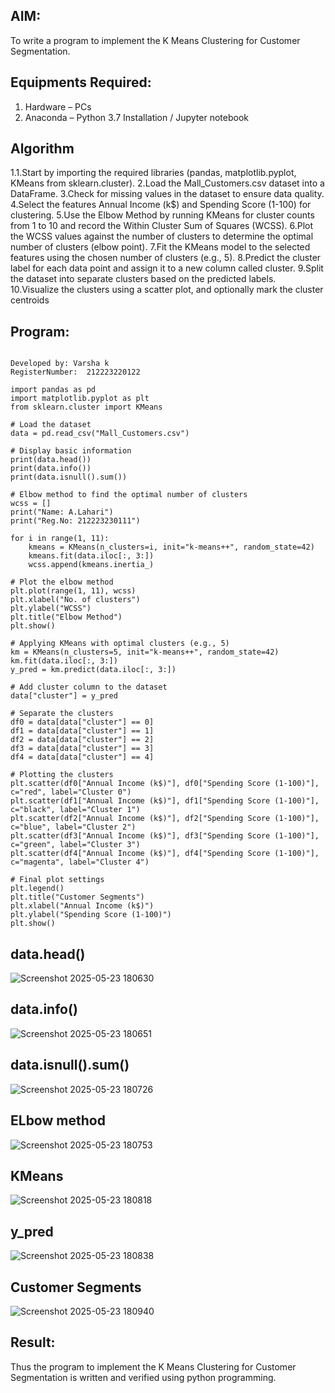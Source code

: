 
## AIM:
To write a program to implement the K Means Clustering for Customer Segmentation.

## Equipments Required:
1. Hardware – PCs
2. Anaconda – Python 3.7 Installation / Jupyter notebook

## Algorithm
1.1.Start by importing the required libraries (pandas, matplotlib.pyplot, KMeans from sklearn.cluster).
 2.Load the Mall_Customers.csv dataset into a DataFrame.
 3.Check for missing values in the dataset to ensure data quality.
 4.Select the features Annual Income (k$) and Spending Score (1-100) for clustering.
 5.Use the Elbow Method by running KMeans for cluster counts from 1 to 10 and record the Within
Cluster Sum of Squares (WCSS).
 6.Plot the WCSS values against the number of clusters to determine the optimal number of clusters
 (elbow point).
 7.Fit the KMeans model to the selected features using the chosen number of clusters (e.g., 5).
 8.Predict the cluster label for each data point and assign it to a new column called cluster.
 9.Split the dataset into separate clusters based on the predicted labels.
 10.Visualize the clusters using a scatter plot, and optionally mark the cluster centroids

## Program:
```

Developed by: Varsha k
RegisterNumber:  212223220122

```
```
import pandas as pd
import matplotlib.pyplot as plt
from sklearn.cluster import KMeans

# Load the dataset
data = pd.read_csv("Mall_Customers.csv")

# Display basic information
print(data.head())
print(data.info())
print(data.isnull().sum())

# Elbow method to find the optimal number of clusters
wcss = []
print("Name: A.Lahari")
print("Reg.No: 212223230111")

for i in range(1, 11):
    kmeans = KMeans(n_clusters=i, init="k-means++", random_state=42)
    kmeans.fit(data.iloc[:, 3:])
    wcss.append(kmeans.inertia_)

# Plot the elbow method
plt.plot(range(1, 11), wcss)
plt.xlabel("No. of clusters")
plt.ylabel("WCSS")
plt.title("Elbow Method")
plt.show()

# Applying KMeans with optimal clusters (e.g., 5)
km = KMeans(n_clusters=5, init="k-means++", random_state=42)
km.fit(data.iloc[:, 3:])
y_pred = km.predict(data.iloc[:, 3:])

# Add cluster column to the dataset
data["cluster"] = y_pred

# Separate the clusters
df0 = data[data["cluster"] == 0]
df1 = data[data["cluster"] == 1]
df2 = data[data["cluster"] == 2]
df3 = data[data["cluster"] == 3]
df4 = data[data["cluster"] == 4]

# Plotting the clusters
plt.scatter(df0["Annual Income (k$)"], df0["Spending Score (1-100)"], c="red", label="Cluster 0")
plt.scatter(df1["Annual Income (k$)"], df1["Spending Score (1-100)"], c="black", label="Cluster 1")
plt.scatter(df2["Annual Income (k$)"], df2["Spending Score (1-100)"], c="blue", label="Cluster 2")
plt.scatter(df3["Annual Income (k$)"], df3["Spending Score (1-100)"], c="green", label="Cluster 3")
plt.scatter(df4["Annual Income (k$)"], df4["Spending Score (1-100)"], c="magenta", label="Cluster 4")

# Final plot settings
plt.legend()
plt.title("Customer Segments")
plt.xlabel("Annual Income (k$)")
plt.ylabel("Spending Score (1-100)")
plt.show()

```
## data.head()
![Screenshot 2025-05-23 180630](https://github.com/user-attachments/assets/eb8e3dbb-f744-4948-b6d3-8f27ff15cf9a)
## data.info()
![Screenshot 2025-05-23 180651](https://github.com/user-attachments/assets/fffe58a2-0e4a-4e67-a3a0-cc443fae5cd4)
## data.isnull().sum()
![Screenshot 2025-05-23 180726](https://github.com/user-attachments/assets/fcc61f0f-1eee-4789-8970-b17fe44439f1)
## ELbow method
![Screenshot 2025-05-23 180753](https://github.com/user-attachments/assets/77798174-dc5b-439d-875b-a45b9b02c521)
## KMeans
![Screenshot 2025-05-23 180818](https://github.com/user-attachments/assets/9eceeb6a-826c-4fef-85ae-b693f42de488)
## y_pred
![Screenshot 2025-05-23 180838](https://github.com/user-attachments/assets/8ccb62fe-ef87-4907-ac12-826fa3210348)
##  Customer Segments
![Screenshot 2025-05-23 180940](https://github.com/user-attachments/assets/7eb9f8d6-01d6-4b86-a79a-6741d88b3aa4)

## Result:
Thus the program to implement the K Means Clustering for Customer Segmentation is written and verified using python programming.
